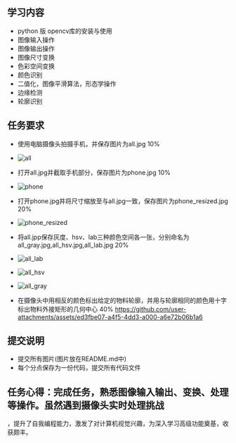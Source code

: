
## 学习内容
 - python 版 opencv库的安装与使用
 - 图像输入操作
 - 图像输出操作
 - 图像尺寸变换
 - 色彩空间变换
 - 颜色识别
 - 二值化，图像平滑算法，形态学操作
 - 边缘检测
 - 轮廓识别
## 任务要求
 - 使用电脑摄像头拍摄手机，并保存图片为all.jpg 10%
 - ![all](https://github.com/user-attachments/assets/b9e4c303-7e53-4bab-b774-a2f2139764c0)

 - 打开all.jpg并截取手机部分，保存图片为phone.jpg 10%
 - ![phone](https://github.com/user-attachments/assets/f6311d1c-e294-47c9-8826-9ae0bb287e47)

 - 打开phone.jpg并将尺寸缩放至与all.jpg一致，保存图片为phone_resized.jpg 20%
 - ![phone_resized](https://github.com/user-attachments/assets/25fb4a11-511a-4607-ac98-9a9cf86dc8ed)

 - 将all.jpp保存灰度、hsv、lab三种颜色空间各一张，分别命名为all_gray.jpg,all_hsv.jpg,all_lab.jpg 20%
 - ![all_lab](https://github.com/user-attachments/assets/b59d43c1-5834-412d-9869-58a0896a27ee)
 - ![all_hsv](https://github.com/user-attachments/assets/39d89391-4beb-406b-a83a-e510cee9bf1b)
 - ![all_gray](https://github.com/user-attachments/assets/bcbdddb8-a38d-4bd1-86d3-e4c860592051)

 - 在摄像头中用相反的颜色标出给定的物料轮廓，并用与轮廓相同的颜色用十字标出物料外接矩形的几何中心 40%
 https://github.com/user-attachments/assets/ed3fbe07-a4f5-4dd3-a000-a6e72b06b1a6

## 提交说明
 - 提交所有图片(图片放在README.md中)
 - 每个分点保存为一份代码，提交所有代码文件

 ## 任务心得：完成任务，熟悉图像输入输出、变换、处理等操作。虽然遇到摄像头实时处理挑战
 ，提升了自我编程能力，激发了对计算机视觉兴趣，为深入学习高级功能奠基，收获颇丰。
